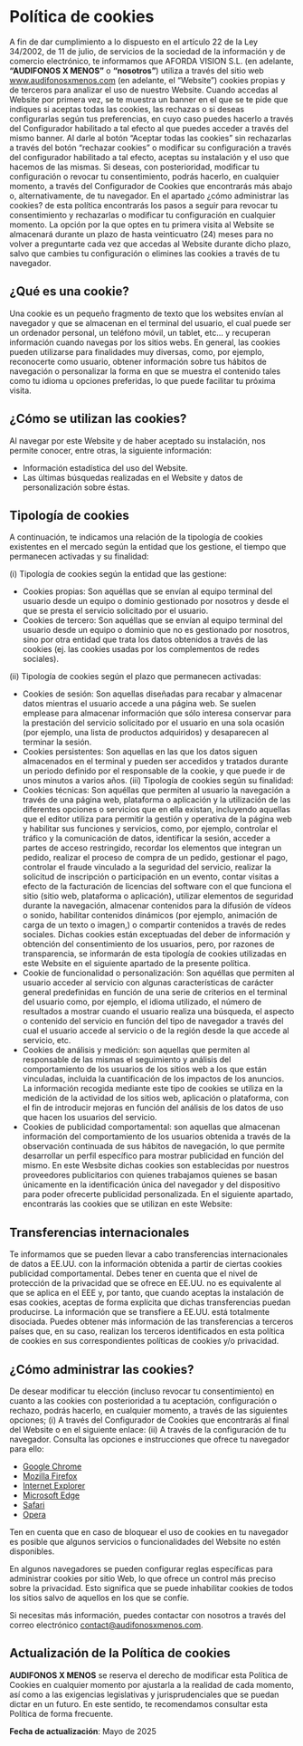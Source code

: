 # Política de cookies
A fin de dar cumplimiento a lo dispuesto en el artículo 22 de la Ley 34/2002, de 11 de julio, de servicios de la sociedad de la información y de comercio electrónico, te informamos que AFORDA VISION S.L. (en adelante, **“AUDIFONOS X MENOS”** o **“nosotros”**) utiliza a través del sitio web www.audifonosxmenos.com (en adelante, el “Website”) cookies propias y de terceros para analizar el uso de nuestro Website. Cuando accedas al Website por primera vez, se te muestra un banner en el que se te pide que indiques si aceptas todas las cookies, las rechazas o si deseas configurarlas según tus preferencias, en cuyo caso puedes hacerlo a través del Configurador habilitado a tal efecto al que puedes acceder a través del mismo banner. Al darle al botón “Aceptar todas las cookies” sin rechazarlas a través del botón “rechazar cookies” o modificar su configuración a través del configurador habilitado a tal efecto, aceptas su instalación y el uso que hacemos de las mismas. Si deseas, con posterioridad, modificar tu configuración o revocar tu consentimiento, podrás hacerlo, en cualquier momento, a través del Configurador de Cookies que encontrarás más abajo o, alternativamente, de tu navegador. En el apartado ¿cómo administrar las cookies? de esta política encontrarás los pasos a seguir para revocar tu consentimiento y rechazarlas o modificar tu configuración en cualquier momento. La opción por la que optes en tu primera visita al Website se almacenará durante un plazo de hasta veinticuatro (24) meses para no volver a preguntarte cada vez que accedas al Website durante dicho plazo, salvo que cambies tu configuración o elimines las cookies a través de tu navegador.

## ¿Qué es una cookie?
Una cookie es un pequeño fragmento de texto que los websites envían al navegador y que se almacenan en el terminal del usuario, el cual puede ser un ordenador personal, un teléfono móvil, un tablet, etc...  y recuperan información cuando navegas por los sitios webs. En general, las cookies pueden utilizarse para finalidades muy diversas, como, por ejemplo,  reconocerte como usuario, obtener información sobre tus hábitos de navegación o personalizar la forma en que se muestra el contenido tales como tu idioma u opciones preferidas, lo que puede facilitar tu próxima visita.

## ¿Cómo se utilizan las cookies?
Al navegar por este Website y de haber aceptado su instalación, nos permite conocer, entre otras, la siguiente información:
- Información estadística del uso del Website.
- Las últimas búsquedas realizadas en el Website y datos de personalización sobre éstas.
## Tipología de cookies
A continuación, te indicamos una relación de la tipología de cookies existentes en el mercado según la entidad que los gestione, el tiempo que permanecen activadas y su finalidad:

(i) Tipología de cookies según la entidad que las gestione:
- Cookies propias: Son aquéllas que se envían al equipo terminal del usuario desde un equipo o dominio gestionado por nosotros y desde el que se presta el servicio solicitado por el usuario. 
- Cookies de tercero: Son aquéllas que se envían al equipo terminal del usuario desde un equipo o dominio que no es gestionado por nosotros, sino por otra entidad que trata los datos obtenidos a través de las cookies (ej. las cookies usadas por los complementos de redes sociales). 

(ii) Tipología de cookies según el plazo que permanecen activadas:
- Cookies de sesión: Son aquellas diseñadas para recabar y almacenar datos mientras el usuario accede a una página web. Se suelen emplease para almacenar información que sólo interesa conservar para la prestación del servicio solicitado por el usuario en una sola ocasión (por ejemplo, una lista de productos adquiridos) y desaparecen al terminar la sesión.
- Cookies persistentes: Son aquellas en las que los datos siguen almacenados en el terminal y pueden ser accedidos y tratados durante un periodo definido por el responsable de la cookie, y que puede ir de unos minutos a varios años. 
(iii) Tipología de cookies según su finalidad:
- Cookies técnicas: Son aquéllas que permiten al usuario la navegación a través de una página web, plataforma o aplicación y la utilización de las diferentes opciones o servicios que en ella existan, incluyendo aquellas que el editor utiliza para permitir la gestión y operativa de la página web y habilitar sus funciones y servicios, como, por ejemplo, controlar el tráfico y la comunicación de datos, identificar la sesión, acceder a partes de acceso restringido, recordar los elementos que integran un pedido, realizar el proceso de compra de un pedido, gestionar el pago, controlar el fraude vinculado a la seguridad del servicio, realizar la solicitud de inscripción o participación en un evento, contar visitas a efecto de la facturación de licencias del software con el que funciona el sitio (sitio web, plataforma o aplicación), utilizar elementos de seguridad durante la navegación, almacenar contenidos para la difusión de vídeos o sonido, habilitar contenidos dinámicos (por ejemplo, animación de carga de un texto o imagen,) o compartir contenidos a través de redes sociales. Dichas cookies están exceptuadas del deber de información y obtención del consentimiento de los usuarios, pero, por razones de transparencia, se informarán de esta tipología de cookies utilizadas en este Website en el siguiente apartado de la presente política.
- Cookie de funcionalidad o personalización: Son aquéllas que permiten al usuario acceder al servicio con algunas características de carácter general predefinidas en función de una serie de criterios en el terminal del usuario como, por ejemplo, el idioma utilizado, el número de resultados a mostrar cuando el usuario realiza una búsqueda, el aspecto o contenido del servicio en función del tipo de navegador a través del cual el usuario accede al servicio o de la región desde la que accede al servicio, etc. 
- Cookies de análisis y medición: son aquellas que permiten al responsable de las mismas el seguimiento y análisis del comportamiento de los usuarios de los sitios web a los que están vinculadas, incluida la cuantificación de los impactos de los anuncios. La información recogida mediante este tipo de cookies se utiliza en la medición de la actividad de los sitios web, aplicación o plataforma, con el fin de introducir mejoras en función del análisis de los datos de uso que hacen los usuarios del servicio.
- Cookies de publicidad comportamental: son aquellas que almacenan información del comportamiento de los usuarios obtenida a través de la observación continuada de sus hábitos de navegación, lo que permite desarrollar un perfil específico para mostrar publicidad en función del mismo. En este Wesbsite dichas cookies son establecidas por nuestros proveedores publicitarios con quienes trabajamos quienes se basan únicamente en la identificación única del navegador y del dispositivo para poder ofrecerte publicidad personalizada.
En el siguiente apartado, encontrarás las cookies que se utilizan en este Website:
 
## Transferencias internacionales
Te informamos que se pueden llevar a cabo transferencias internacionales de datos a EE.UU. con la información obtenida a partir de ciertas cookies publicidad comportamental. Debes tener en cuenta que el nivel de protección de la privacidad que se ofrece en EE.UU. no es equivalente al que se aplica en el EEE y, por tanto, que cuando aceptas la instalación de esas cookies, aceptas de forma explícita que dichas transferencias puedan producirse. La información que se transfiere a EE.UU. está totalmente disociada. Puedes obtener más información de las transferencias a terceros países que, en su caso, realizan los terceros identificados en esta política de cookies en sus correspondientes políticas de cookies y/o privacidad.

## ¿Cómo administrar las cookies?
De desear modificar tu elección (incluso revocar tu consentimiento) en cuanto a las cookies con posterioridad a tu aceptación, configuración o rechazo, podrás hacerlo, en cualquier momento, a través de las siguientes opciones;
(i) A través del Configurador de Cookies que encontrarás al final del Website o en el siguiente enlace:
(ii) A través de la configuración de tu navegador. Consulta las opciones e instrucciones que ofrece tu navegador para ello:

- [Google Chrome](https://support.google.com/chrome/answer/95647?co=GENIE.Platform=Desktop&&hl=es)
- [Mozilla Firefox](https://support.mozilla.org/es/kb/impedir-que-los-sitios-web-guarden-sus-preferencia)
- [Internet Explorer](https://support.microsoft.com/es-es/windows/administrar-cookies-en-microsoft-edge-ver-permitir-bloquear-eliminar-y-usar-168dab11-0753-043d-7c16-ede5947fc64d)
- [Microsoft Edge](https://support.microsoft.com/es-es/microsoft-edge/microsoft-edge-datos-de-exploraci%C3%B3n-y-privacidad-bb8174ba-9d73-dcf2-9b4a-c582b4e640dd)
- [Safari](https://support.apple.com/es-es/105082)
- [Opera](https://help.opera.com/en/latest/security-and-privacy/)

Ten en cuenta que en caso de bloquear el uso de cookies en tu navegador es posible que algunos servicios o funcionalidades del Website no estén disponibles.

En algunos navegadores se pueden configurar reglas específicas para administrar cookies por sitio Web, lo que ofrece un control más preciso sobre la privacidad. Esto significa que se puede inhabilitar cookies de todos los sitios salvo de aquellos en los que se confíe.

Si necesitas más información, puedes contactar con nosotros a través del correo electrónico  contact@audifonosxmenos.com.

## Actualización de la Política de cookies
**AUDIFONOS X MENOS** se reserva el derecho de modificar esta Política de Cookies en cualquier momento por ajustarla a la realidad de cada momento, así como a las exigencias legislativas y jurisprudenciales que se puedan dictar en un futuro. En este sentido, te recomendamos consultar esta Política de forma frecuente. 

**Fecha de actualización**: Mayo de 2025
